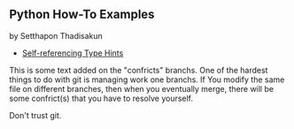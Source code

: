 ## Python How-To Examples

by Setthapon Thadisakun

* [Self-referencing Type Hints](self-referencing-hints.md) 

This is some text added on the "confricts" branchs.
One of the hardest things to do with git is managing work one branchs.
If You modify the same file on different branches, then when you
eventually merge, there will be some confrict(s) that
you have to resolve yourself.

Don't trust git.
